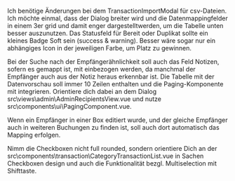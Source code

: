 Ich benötige Änderungen bei dem TransactionImportModal für csv-Dateien. Ich möchte einmal, dass der Dialog breiter wird und die Datenmappingfelder in einem 3er grid und damit enger dargestelltwerden, um die Tabelle unten besser auszunutzen. Das Statusfeld für Bereit oder Duplikat sollte ein kleines Badge Soft sein (success & warning). Besser wäre sogar nur ein abhängiges Icon in der jeweiligen Farbe, um Platz zu gewinnen.

Bei der Suche nach der Empfängerähnlichkeit soll auch das Feld Notizen, sofern es gemappt ist, mit einbezogen werden, da manchmal der Empfänger auch aus der Notiz heraus erkennbar ist. Die Tabelle mit der Datenvorschau soll immer 10 Zeilen enthalten und die Paging-Komponente mit integrieren. Orientiere dich dabei an dem Dialog src\views\admin\AdminRecipientsView.vue und nutze src\components\ui\PagingComponent.vue.

Wenn ein Empfänger in einer Box editiert wurde, und der gleiche Empfänger auch in weiteren Buchungen zu finden ist, soll auch dort automatisch das Mapping erfolgen.

Nimm die Checkboxen nicht full rounded, sondern orientiere Dich an der src\components\transaction\CategoryTransactionList.vue in Sachen Checkboxen design und auch die Funktionalität bezgl. Multiselection mit Shifttaste.
